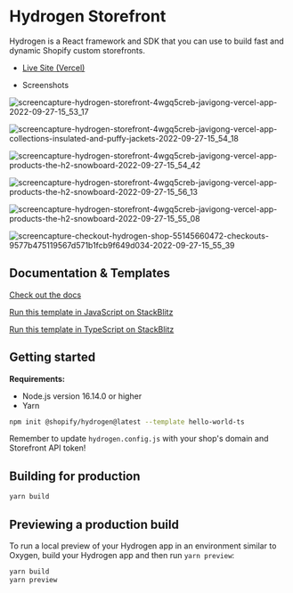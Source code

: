 # Hydrogen Storefront

Hydrogen is a React framework and SDK that you can use to build fast and dynamic Shopify custom storefronts.

- [Live Site (Vercel)](https://hydrogen-storefront.vercel.app/)

- Screenshots

![screencapture-hydrogen-storefront-4wgq5creb-javigong-vercel-app-2022-09-27-15_53_17](https://user-images.githubusercontent.com/42308135/192652088-96d68ccb-24b3-443d-9228-0c1546221450.png)

![screencapture-hydrogen-storefront-4wgq5creb-javigong-vercel-app-collections-insulated-and-puffy-jackets-2022-09-27-15_54_18](https://user-images.githubusercontent.com/42308135/192652087-c3328a91-aa7a-4101-b61c-cd2c3d057d2c.png)

![screencapture-hydrogen-storefront-4wgq5creb-javigong-vercel-app-products-the-h2-snowboard-2022-09-27-15_54_42](https://user-images.githubusercontent.com/42308135/192652086-1b3084c7-41d4-4c3e-b22a-e765acfdd7c2.png)

![screencapture-hydrogen-storefront-4wgq5creb-javigong-vercel-app-products-the-h2-snowboard-2022-09-27-15_56_13](https://user-images.githubusercontent.com/42308135/192652082-7cce5d1b-d592-484e-9d08-18c55a82dbb4.png)

![screencapture-hydrogen-storefront-4wgq5creb-javigong-vercel-app-products-the-h2-snowboard-2022-09-27-15_55_08](https://user-images.githubusercontent.com/42308135/192652085-45c7706b-a352-4e1a-b430-bd73b0193637.png)

![screencapture-checkout-hydrogen-shop-55145660472-checkouts-9577b475119567d571b1fcb9f649d034-2022-09-27-15_55_39](https://user-images.githubusercontent.com/42308135/192652084-69705071-1712-4c93-b385-42b2baac0c4e.png)

## Documentation & Templates

[Check out the docs](https://shopify.dev/custom-storefronts/hydrogen)

[Run this template in JavaScript on StackBlitz](https://stackblitz.com/github/Shopify/hydrogen/tree/dist/templates/hello-world-js?file=package.json)

[Run this template in TypeScript on StackBlitz](https://stackblitz.com/github/Shopify/hydrogen/tree/dist/templates/hello-world-js?file=package.json)

## Getting started

**Requirements:**

- Node.js version 16.14.0 or higher
- Yarn

```bash
npm init @shopify/hydrogen@latest --template hello-world-ts
```

Remember to update `hydrogen.config.js` with your shop's domain and Storefront API token!

## Building for production

```bash
yarn build
```

## Previewing a production build

To run a local preview of your Hydrogen app in an environment similar to Oxygen, build your Hydrogen app and then run `yarn preview`:

```bash
yarn build
yarn preview
```

